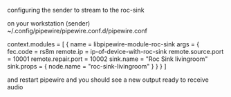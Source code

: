configuring the sender to stream to the roc-sink

on your workstation (sender)
~/.config/pipewire/pipewire.conf.d/pipewire.conf

context.modules = [
  {   name = libpipewire-module-roc-sink
      args = {
          fec.code = rs8m
          remote.ip = ip-of-device-with-roc-sink
          remote.source.port = 10001
          remote.repair.port = 10002
          sink.name = "Roc Sink livingroom"
          sink.props = {
             node.name = "roc-sink-livingroom"
          }
      }
  }
]

and restart pipewire and you should see a new output ready to receive audio

